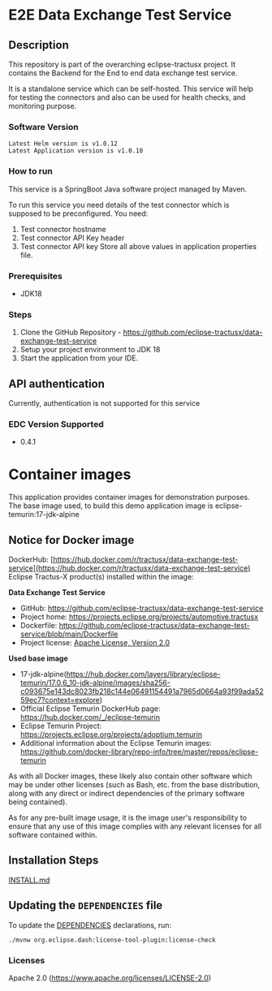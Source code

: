 # E2E Data Exchange Test Service


## Description

This repository is part of the overarching eclipse-tractusx project. It contains the Backend for the End to end data exchange test service.

It is a standalone service which can be self-hosted.
This service will help for testing the connectors and also can be used for health checks, and monitoring purpose.

### Software Version
```shell
Latest Helm version is v1.0.12
Latest Application version is v1.0.10
```
### How to run

This service is a SpringBoot Java software project managed by Maven.

To run this service you need details of the test connector which is supposed to be preconfigured.
You need:
1. Test connector hostname
2. Test connector API Key header
3. Test connector API key
Store all above values in application properties file.

### Prerequisites
- JDK18

### Steps
1. Clone the GitHub Repository - https://github.com/eclipse-tractusx/data-exchange-test-service
2. Setup your project environment to JDK 18
3. Start the application from your IDE.

## API authentication
Currently, authentication is not supported for this service

### EDC Version Supported
- 0.4.1

# Container images

This application provides container images for demonstration purposes. The base image used, to build this demo application image is eclipse-temurin:17-jdk-alpine

## Notice for Docker image

DockerHub: [https://hub.docker.com/r/tractusx/data-exchange-test-service](https://hub.docker.com/r/tractusx/data-exchange-test-service)  <br />
Eclipse Tractus-X product(s) installed within the image:

__Data Exchange Test Service__

- GitHub: https://github.com/eclipse-tractusx/data-exchange-test-service
- Project home: https://projects.eclipse.org/projects/automotive.tractusx
- Dockerfile: https://github.com/eclipse-tractusx/data-exchange-test-service/blob/main/Dockerfile
- Project license: [Apache License, Version 2.0](https://github.com/eclipse-tractusx/data-exchange-test-service/blob/main/LICENSE)

**Used base image**

- 17-jdk-alpine(https://hub.docker.com/layers/library/eclipse-temurin/17.0.6_10-jdk-alpine/images/sha256-c093675e143dc8023fb218c144e06491154491a7965d0664a93f99ada5259ec7?context=explore)
- Official Eclipse Temurin DockerHub page: https://hub.docker.com/_/eclipse-temurin
- Eclipse Temurin Project: https://projects.eclipse.org/projects/adoptium.temurin
- Additional information about the Eclipse Temurin images: https://github.com/docker-library/repo-info/tree/master/repos/eclipse-temurin

As with all Docker images, these likely also contain other software which may be under other licenses 
(such as Bash, etc. from the base distribution, along with any direct or indirect dependencies of the primary software being contained).

As for any pre-built image usage, it is the image user's responsibility to ensure that any use of this image complies with any relevant licenses for all software contained within.

## Installation Steps

[INSTALL.md](INSTALL.md)

## Updating the `DEPENDENCIES` file

To update the [DEPENDENCIES](./DEPENDENCIES) declarations, run:

```shell
./mvnw org.eclipse.dash:license-tool-plugin:license-check 
```


### Licenses
Apache 2.0 (https://www.apache.org/licenses/LICENSE-2.0)
